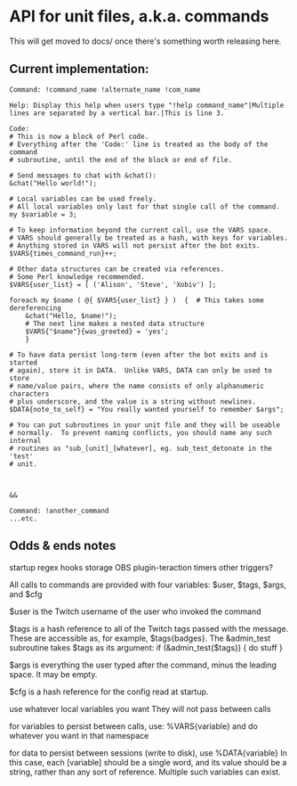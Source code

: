 # API for unit files, a.k.a. commands

This will get moved to docs/ once there's something worth releasing here.

## Current implementation:

    Command: !command_name !alternate_name !com_name
    
    Help: Display this help when users type "!help command_name"|Multiple lines are separated by a vertical bar.|This is line 3.
    
    Code:
    # This is now a block of Perl code.
    # Everything after the 'Code:' line is treated as the body of the command
    # subroutine, until the end of the block or end of file.
    
    # Send messages to chat with &chat():
    &chat("Hello world!");
    
    # Local variables can be used freely.
    # All local variables only last for that single call of the command.
    my $variable = 3;
    
    # To keep information beyond the current call, use the VARS space.
    # VARS should generally be treated as a hash, with keys for variables.
    # Anything stored in VARS will not persist after the bot exits.
    $VARS{times_command_run}++;
    
    # Other data structures can be created via references.
    # Some Perl knowledge recommended.
    $VARS{user_list} = [ ('Alison', 'Steve', 'Xobiv') ];
    
    foreach my $name ( @{ $VARS{user_list} } )  {  # This takes some dereferencing
        &chat("Hello, $name!");
        # The next line makes a nested data structure
        $VARS{"$name"}{was_greeted} = 'yes';
        }
    
    # To have data persist long-term (even after the bot exits and is started
    # again), store it in DATA.  Unlike VARS, DATA can only be used to store
    # name/value pairs, where the name consists of only alphanumeric characters
    # plus underscore, and the value is a string without newlines.
    $DATA{note_to_self} = "You really wanted yourself to remember $args";
    
    # You can put subroutines in your unit file and they will be useable
    # normally.  To prevent naming conflicts, you should name any such internal
    # routines as "sub_[unit]_[whatever], eg. sub_test_detonate in the 'test'
    # unit.



    &&
    
    Command: !another_command
    ...etc.
    


## Odds & ends notes

startup
regex hooks
storage
OBS plugin-teraction
timers
other triggers?


All calls to commands are provided with four variables: $user, $tags, $args, and $cfg

$user is the Twitch username of the user who invoked the command

$tags is a hash reference to all of the Twitch tags passed with the message. 
These are accessible as, for example, $tags{badges}. 
The &admin_test subroutine takes $tags as its argument:
if (&admin_test{$tags}) { do stuff }

$args is everything the user typed after the command, minus the leading space. 
It may be empty.

$cfg is a hash reference for the config read at startup.


use whatever local variables you want
They will not pass between calls

for variables to persist between calls, use:
%VARS{variable}
and do whatever you want in that namespace

for data to persist between sessions (write to disk), use
%DATA{variable}
In this case, each [variable] should be a single word, and its value should be
a string, rather than any sort of reference.
Multiple such variables can exist.











